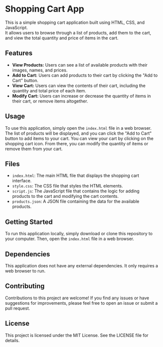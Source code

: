 # Shopping Cart App

This is a simple shopping cart application built using HTML, CSS, and JavaScript.  
It allows users to browse through a list of products, add them to the cart, and view the total quantity and price of items in the cart.

## Features
- **View Products:** Users can see a list of available products with their images, names, and prices.
- **Add to Cart:** Users can add products to their cart by clicking the "Add to Cart" button.
- **View Cart:** Users can view the contents of their cart, including the quantity and total price of each item.
- **Modify Cart:** Users can increase or decrease the quantity of items in their cart, or remove items altogether.

## Usage
To use this application, simply open the `index.html` file in a web browser. The list of products will be displayed, and you can click the "Add to Cart" button to add items to your cart. You can view your cart by clicking on the shopping cart icon. From there, you can modify the quantity of items or remove them from your cart.

## Files
- `index.html`: The main HTML file that displays the shopping cart interface.
- `style.css`: The CSS file that styles the HTML elements.
- `script.js`: The JavaScript file that contains the logic for adding products to the cart and modifying the cart contents.
- `products.json`: A JSON file containing the data for the available products.

## Getting Started
To run this application locally, simply download or clone this repository to your computer. Then, open the `index.html` file in a web browser.

## Dependencies
This application does not have any external dependencies. It only requires a web browser to run.

## Contributing
Contributions to this project are welcome! If you find any issues or have suggestions for improvements, please feel free to open an issue or submit a pull request.

## License
This project is licensed under the MIT License. See the LICENSE file for details.
